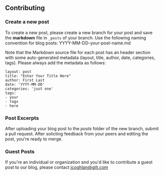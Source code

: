 ## Contributing

### Create a new post

To create a new post, please create a new branch for your post and save the **markdown** file in `_posts` of your branch. Use the following naming convention for blog posts: YYYY-MM-DD-your-post-name.md

Note that the Markdown source file for each post has an header section with some auto-generated metadata (layout, title, author, date, categories, tags). Please always add the metadata as follows:

```
layout: post
title: "Enter Your Title Here"
author: First Last
date: 'YYYY-MM-DD'
categories: 'just one'
tags: 
- your
- tags
- here
```
### Post Excerpts
<!--more-->

After uploading your blog post to the _posts_ folder of the new branch, submit a pull request. After solicting feedback from your peers and editing the post, you're ready to merge. 

### Guest Posts

If you're an individual or organization and you'd like to contribute a guest post to our blog, please contact [jcoghlan@gilt.com](mailto:jcoghlan@gilt.com)
